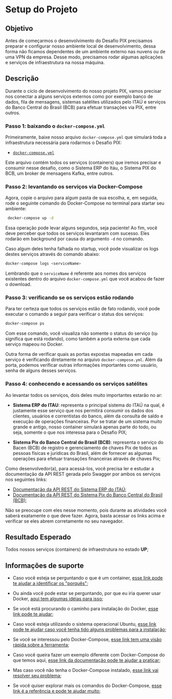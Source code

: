 # Setup do Projeto

## Objetivo

Antes de começarmos o desenvolvimento do Desafio PIX precisamos preparar e configurar nosso ambiente local de desenvolvimento, dessa forma não ficamos dependentes de um ambiente externo nas nuvens ou de uma VPN da empresa. Desse modo, precisamos rodar algumas aplicações e serviços de infraestrutura na nossa máquina.

## Descrição

Durante o ciclo de desenvolvimento do nosso projeto PIX, vamos precisar nos conectar a alguns serviços externos como por exemplo banco de dados, fila de mensagens, sistemas satélites utilizados pelo ITAÚ e serviços do Banco Central do Brasil (BCB) para efetuar transações via PIX, entre outros.

### Passo 1: baixando o `docker-compose.yml`

Primeiramente, baixe nosso arquivo `docker-compose.yml` que simulará toda a infraestrutura necessária para rodarmos o Desafio PIX:

* [`docker-compose.yml`](00-ambiente/docker-compose.yml)

Este arquivo contém todos os serviços (containers) que iremos precisar e consumir nesse desafio, como o Sistema ERP do Itáu, o Sistema PIX do BCB, um broker de mensagens Kafka, entre outros.

### Passo 2: levantando os serviços via Docker-Compose

Agora, copie o arquivo para algum pasta de sua escolha, e, em seguida, rode o seguinte comando do Docker-Compose no terminal para startar seu ambiente:

```sh
 docker-compose up -d
```

Essa operação pode levar alguns segundos, seja paciente! Ao fim, você deve perceber que todos os serviços levantaram com sucesso. Eles rodarão em background por causa do argumento `-d` no comando.

Caso algum deles tenha falhada no startup, você pode visualizar os logs destes serviços através do comando abaixo:

```sh
docker-compose logs <serviceName>
```

Lembrando que o `serviceName` é referente aos nomes dos serviços existentes dentro do arquivo `docker-compose.yml` que você acabou de fazer o download.

### Passo 3: verificando se os serviços estão rodando

Para ter certeza que todos os serviços estão de fato rodando, você pode executar o comando a seguir para verificar o status dos serviços:

```sh
docker-compose ps
```

Com esse comando, você visualiza não somente o status do serviço (`Up` significa que está rodando), como também a porta externa que cada serviço mapeou no Docker.

Outra forma de verificar quais as portas expostas mapeadas em cada serviço é verificando diretamente no arquivo `docker-compose.yml`. Além da porta, podemos verificar outras informações importantes como usuário, senha de alguns desses serviços.

### Passo 4: conhecendo e acessando os serviços satélites

Ao levantar todos os serviços, dois deles muito importantes estarão no ar:

* **Sistema ERP do ITAU**: representa o principal sistema do ITAÚ na qual, é justamente esse serviço que nos permitirá consumir os dados dos clientes, usuários e correntistas do banco, além da consulta de saldo e execução de operações financeiras. Por se tratar de um sistema muito grande e antigo, nosso container simulará apenas parte do todo, ou seja, somente o que nos interessa para o Desafio PIX;

* **Sistema Pix do Banco Central do Brasil (BCB)**: representa o serviço do Bacen (BCB) de registro e gerenciamento de chaves Pix de todos as pessoas físicas e jurídicas do Brasil, além de fornecer as algumas operações para efetuar transações financeiras através de chaves Pix;

Como desenvolvedor(a), para acessá-los, você precisa ler e estudar a documentação da API REST gerada pelo Swagger por ambos os serviços nos seguintes links:

* [Documentação da API REST do Sistema ERP do ITAÚ](http://localhost:9091/swagger-ui/index.html?configUrl=/v3/api-docs/swagger-config#/);
* [Documentação da API REST do Sistema Pix do Banco Central do Brasil (BCB)](http://localhost:8082/swagger-ui/index.html?configUrl=/v3/api-docs/swagger-config#/);

Não se preocupe com eles nesse momento, pois durante as atividades você saberá exatamente o que deve fazer. Agora, basta acessar os links acima e verificar se eles abrem corretamente no seu navegador.

## Resultado Esperado

Todos nossos serviços (containers) de infraestrutura no estado **UP**;

## Informações de suporte

* Caso você esteja se perguntando o que é um container, [esse link pode te ajudar a identificar os "porquês"](https://www.docker.com/resources/what-container);

* Ou ainda você pode estar se perguntando, por que eu iria querer usar Docker, [aqui tem algumas idéias para isso](https://www.docker.com/resources/what-container);

* Se você está procurando o caminho para instalação do Docker, [esse link pode te ajudar](https://docs.docker.com/get-docker/);

* Caso você esteja utilizando o sistema operacional Ubuntu, [esse link pode te ajudar caso você tenha tido alguns problemas para a instalação](https://docs.docker.com/engine/install/linux-postinstall/);

* Se você se interessou pelo Docker-Compose, [esse link tem uma visão rápida sobre a ferramenta](https://docs.docker.com/compose/);

* Caso você queira fazer um exemplo diferente com Docker-Compose do que temos aqui, [esse link da documentação pode te ajudar a praticar](https://docs.docker.com/compose/gettingstarted/);

* Mas caso você não tenha o Docker-Compose instalado, [esse link vai resolver seu problema](https://docs.docker.com/compose/install/);

* Se você quiser explorar mais os comandos do Docker-Compose, [esse link é a referência e pode te ajudar muito](https://docs.docker.com/compose/reference/);

